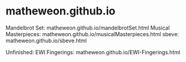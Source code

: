 # matheweon.github.io

Mandelbrot Set: matheweon.github.io/mandelbrotSet.html
Musical Masterpieces: matheweon.github.io/musicalMasterpieces.html
sbeve: matheweon.github.io/sbeve.html

Unfinished:
EWI Fingerings: matheweon.github.io/EWI-Fingerings.html
